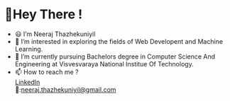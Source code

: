 # 👋Hey There ! 
- 😃 I’m Neeraj Thazhekuniyil
- 👀 I’m interested in exploring the fields of Web Developent and Machine Learning.
- 🌱 I’m currently pursuing Bachelors degree in Computer Science And Engineering at Visvesvaraya National Institue Of Technology.
- 📫 How to reach me ?    
        [LinkedIn](linkedin.com/in/neeraj-thazhekuniyil/)    
        📧:neeraj.thazhekuniyil@gmail.com
